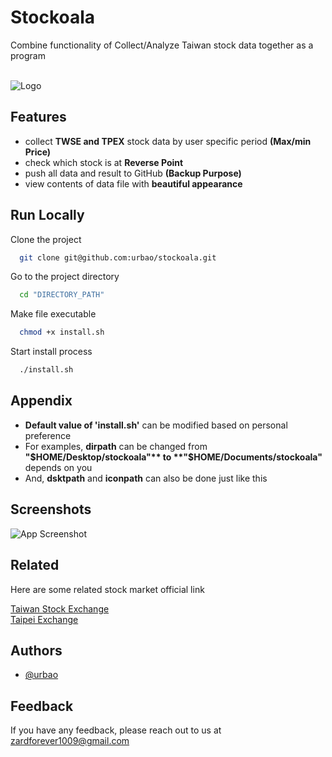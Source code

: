 
# Stockoala

Combine functionality of Collect/Analyze Taiwan stock data together as a program<br/><br/>



![Logo](https://cdn-icons-png.flaticon.com/256/424/424783.png)


## Features

- collect **TWSE and TPEX** stock data by user specific period **(Max/min Price)**
- check which stock is at **Reverse Point**  
- push all data and result to GitHub **(Backup Purpose)**
- view contents of data file with **beautiful appearance**


## Run Locally

Clone the project

```bash
  git clone git@github.com:urbao/stockoala.git
```

Go to the project directory

```bash
  cd "DIRECTORY_PATH"
```

Make file executable

```bash
  chmod +x install.sh
```

Start install process

```bash
  ./install.sh
```


## Appendix

- **Default value  of 'install.sh'** can be modified based on personal preference<br/>
- For examples, **dirpath** can be changed from **"$HOME/Desktop/stockoala"** to **"$HOME/Documents/stockoala"** depends on you<br/>
- And, **dsktpath** and **iconpath** can also be done just like this<br/>

## Screenshots

![App Screenshot](https://via.placeholder.com/468x300?text=App+Screenshot+Here)


## Related

Here are some related stock market official link

[Taiwan Stock Exchange](https://www.twse.com.tw/en/page/trading/exchange/STOCK_DAY_AVG.html)<br/>
[Taipei Exchange](https://www.tpex.org.tw/web/stock/aftertrading/daily_trading_info/st43.php?l=en-us)<br/>

## Authors

- [@urbao](https://www.github.com/urbao)


## Feedback

If you have any feedback, please reach out to us at zardforever1009@gmail.com

